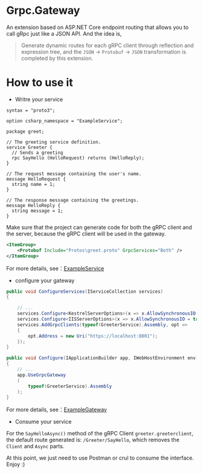 # Grpc.Gateway

An extension based on ASP.NET Core endpoint routing that allows you to call gRpc just like a JSON API. And the idea is,

> Generate dynamic routes for each gRPC client through reflection and expression tree, and the `JSON` -> `Protobuf` -> `JSON` transformation is completed by this extension. 

# How to use it

* Writre your service

```
syntax = "proto3";

option csharp_namespace = "ExampleService";

package greet;

// The greeting service definition.
service Greeter {
  // Sends a greeting
  rpc SayHello (HelloRequest) returns (HelloReply);
}

// The request message containing the user's name.
message HelloRequest {
  string name = 1;
}

// The response message containing the greetings.
message HelloReply {
  string message = 1;
}
```
Make sure that the project can generate code for both the gRPC client and the server, because the gRPC client will be used in the gateway.  

```xml
<ItemGroup>
    <Protobuf Include="Protos\greet.proto" GrpcServices="Both" />
</ItemGroup>
```
For more details, see：[ExampleService](https://github.com/qinyuanpei/Grpc.Gateway/tree/master/src/Example/ExampleService)

* configure your gateway

```csharp
public void ConfigureServices(IServiceCollection services)
{

    // ...
    services.Configure<KestrelServerOptions>(x => x.AllowSynchronousIO = true);
    services.Configure<IISServerOptions>(x => x.AllowSynchronousIO = true);
    services.AddGrpcClients(typeof(GreeterService).Assembly, opt =>
    {
        opt.Address = new Uri("https://localhost:8001");
    });
}

public void Configure(IApplicationBuilder app, IWebHostEnvironment env)
{
    // ...
    app.UseGrpcGateway
    (
        typeof(GreeterService).Assembly
    );
}
```

For more details, see：[ExampleGateway](https://github.com/qinyuanpei/Grpc.Gateway/tree/master/src/Example/ExampleGateway)

* Consume your service

For the `SayHelloAsync()` method of the gRPC Client `greeter.greeterclient`, the default route generated is: `/Greeter/SayHello`, which removes the `Client` and `Async` parts.  

At this point, we just need to use Postman or crul to consume the interface. Enjoy :)  




